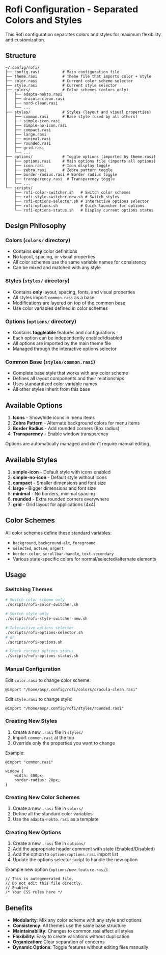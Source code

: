 # Rofi Configuration - Separated Colors and Styles

This Rofi configuration separates colors and styles for maximum flexibility and customization.

## Structure

```
~/.config/rofi/
├── config.rasi          # Main configuration file
├── theme.rasi           # Theme file that imports color + style
├── color.rasi           # Current color scheme selector
├── style.rasi           # Current style selector
├── colors/              # Color schemes (colors only)
│   ├── adapta-nokto.rasi
│   ├── dracula-clean.rasi
│   ├── nord-clean.rasi
│   └── ...
├── styles/              # Styles (layout and visual properties)
│   ├── common.rasi      # Base style (used by all others)
│   ├── simple-icon.rasi
│   ├── simple-no-icon.rasi
│   ├── compact.rasi
│   ├── large.rasi
│   ├── minimal.rasi
│   ├── rounded.rasi
│   ├── grid.rasi
│   └── ...
├── options/             # Toggle options (imported by theme.rasi)
│   ├── options.rasi     # Main options file (imports all options)
│   ├── icon.rasi        # Icon display toggle
│   ├── zebra.rasi       # Zebra pattern toggle
│   ├── border-radius.rasi # Border radius toggle
│   ├── transparency.rasi  # Transparency toggle
│   └── ...
└── scripts/
    ├── rofi-color-switcher.sh   # Switch color schemes
    ├── rofi-style-switcher-new.sh # Switch styles
    ├── rofi-options-selector.sh # Interactive options selector
    ├── rofi-options.sh          # Quick launcher for options
    └── rofi-options-status.sh   # Display current options status
```

## Design Philosophy

### Colors (`colors/` directory)
- Contains **only** color definitions
- No layout, spacing, or visual properties
- All color schemes use the same variable names for consistency
- Can be mixed and matched with any style

### Styles (`styles/` directory)
- Contains **only** layout, spacing, fonts, and visual properties
- All styles import `common.rasi` as a base
- Modifications are layered on top of the common base
- Use color variables defined in color schemes

### Options (`options/` directory)
- Contains **toggleable** features and configurations
- Each option can be independently enabled/disabled
- All options are imported by the main theme file
- Managed through the interactive options selector

### Common Base (`styles/common.rasi`)
- Complete base style that works with any color scheme
- Defines all layout components and their relationships
- Uses standardized color variable names
- All other styles inherit from this base

## Available Options

1. **Icons** - Show/hide icons in menu items
2. **Zebra Pattern** - Alternate background colors for menu items
3. **Border Radius** - Add rounded corners (8px radius)
4. **Transparency** - Enable window transparency

Options are automatically managed and don't require manual editing.

## Available Styles

1. **simple-icon** - Default style with icons enabled
2. **simple-no-icon** - Default style without icons
3. **compact** - Smaller dimensions and font size
4. **large** - Bigger dimensions and font size
5. **minimal** - No borders, minimal spacing
6. **rounded** - Extra rounded corners everywhere
7. **grid** - Grid layout for applications (4x4)

## Color Schemes

All color schemes define these standard variables:
- `background`, `background-alt`, `foreground`
- `selected`, `active`, `urgent`
- `border-color`, `scrollbar-handle`, `text-secondary`
- Various state-specific colors for normal/selected/alternate elements

## Usage

### Switching Themes
```bash
# Switch color scheme only
./scripts/rofi-color-switcher.sh

# Switch style only  
./scripts/rofi-style-switcher-new.sh

# Interactive options selector
./scripts/rofi-options-selector.sh
# or
./scripts/rofi-options.sh

# Check current options status
./scripts/rofi-options-status.sh
```

### Manual Configuration
Edit `color.rasi` to change color scheme:
```rasi
@import "/home/asp/.config/rofi/colors/dracula-clean.rasi"
```

Edit `style.rasi` to change style:
```rasi
@import "/home/asp/.config/rofi/styles/rounded.rasi"
```

### Creating New Styles
1. Create a new `.rasi` file in `styles/`
2. Import `common.rasi` at the top
3. Override only the properties you want to change

Example:
```rasi
@import "common.rasi"

window {
    width: 400px;
    border-radius: 20px;
}
```

### Creating New Color Schemes
1. Create a new `.rasi` file in `colors/`
2. Define all the standard color variables
3. Use the `adapta-nokto.rasi` as a template

### Creating New Options
1. Create a new `.rasi` file in `options/`
2. Add the appropriate header comment with state (Enabled/Disabled)
3. Add the option to `options/options.rasi` import list
4. Update the options selector script to handle the new option

Example new option (`options/new-feature.rasi`):
```rasi
// This is autogenerated file.
// Do not edit this file directly.
// Enabled
/* Your CSS rules here */
```

## Benefits

- **Modularity**: Mix any color scheme with any style and options
- **Consistency**: All themes use the same base structure  
- **Maintainability**: Changes to common.rasi affect all styles
- **Flexibility**: Easy to create variations without duplication
- **Organization**: Clear separation of concerns
- **Dynamic Options**: Toggle features without editing files manually
